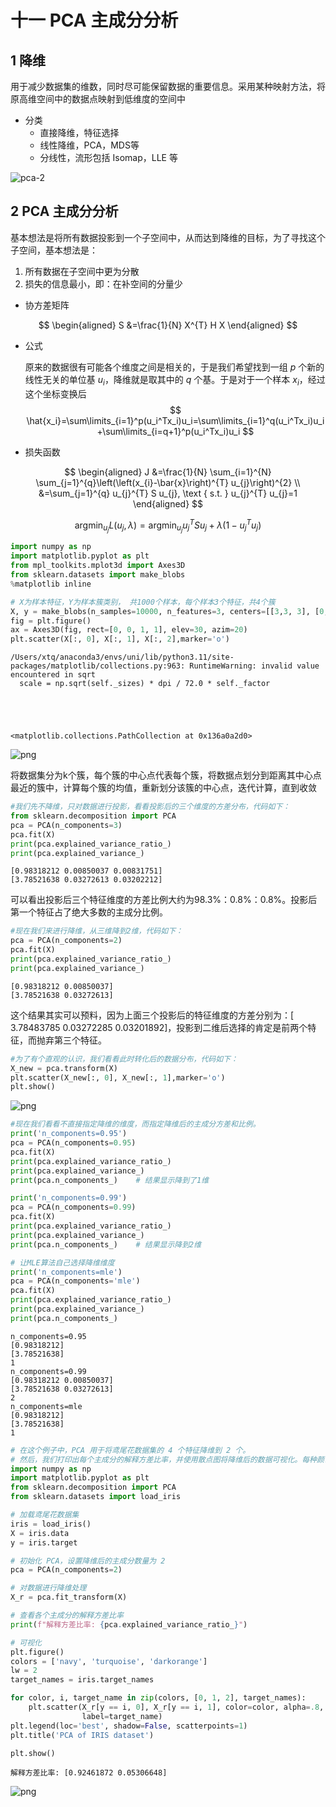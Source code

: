 # 十一 PCA 主成分分析

## 1 降维

用于减少数据集的维数，同时尽可能保留数据的重要信息。采用某种映射方法，将原高维空间中的数据点映射到低维度的空间中

- 分类
  - 直接降维，特征选择
  - 线性降维，PCA，MDS等
  - 分线性，流形包括 Isomap，LLE 等


![pca-2](./images/ch11/pca-2.png)

## 2 PCA 主成分分析

基本想法是将所有数据投影到一个子空间中，从而达到降维的目标，为了寻找这个子空间，基本想法是：

1. 所有数据在子空间中更为分散
2. 损失的信息最小，即：在补空间的分量少

- 协方差矩阵

$$
\begin{aligned}
S &=\frac{1}{N} X^{T} H X
\end{aligned}
$$

- 公式

    原来的数据很有可能各个维度之间是相关的，于是我们希望找到一组 $p$ 个新的线性无关的单位基 $u_i$，降维就是取其中的 $q$ 个基。于是对于一个样本 $x_i$，经过这个坐标变换后
$$
\hat{x_i}=\sum\limits_{i=1}^p(u_i^Tx_i)u_i=\sum\limits_{i=1}^q(u_i^Tx_i)u_i+\sum\limits_{i=q+1}^p(u_i^Tx_i)u_i
$$

- 损失函数

$$
\begin{aligned}
J &=\frac{1}{N} \sum_{i=1}^{N} \sum_{j=1}^{q}\left(\left(x_{i}-\bar{x}\right)^{T} u_{j}\right)^{2} \\
&=\sum_{j=1}^{q} u_{j}^{T} S u_{j}, \text { s.t. } u_{j}^{T} u_{j}=1
\end{aligned}
$$

$$
\mathop{argmin}_{u_j}L(u_j,\lambda)=\mathop{argmin}_{u_j}u_j^TSu_j+\lambda(1-u_j^Tu_j)
$$


```python
import numpy as np
import matplotlib.pyplot as plt
from mpl_toolkits.mplot3d import Axes3D
from sklearn.datasets import make_blobs
%matplotlib inline

# X为样本特征，Y为样本簇类别， 共1000个样本，每个样本3个特征，共4个簇
X, y = make_blobs(n_samples=10000, n_features=3, centers=[[3,3, 3], [0,0,0], [1,1,1], [2,2,2]], cluster_std=[0.2, 0.1, 0.2, 0.2], random_state =9)
fig = plt.figure()
ax = Axes3D(fig, rect=[0, 0, 1, 1], elev=30, azim=20)
plt.scatter(X[:, 0], X[:, 1], X[:, 2],marker='o')
```

    /Users/xtq/anaconda3/envs/uni/lib/python3.11/site-packages/matplotlib/collections.py:963: RuntimeWarning: invalid value encountered in sqrt
      scale = np.sqrt(self._sizes) * dpi / 72.0 * self._factor





    <matplotlib.collections.PathCollection at 0x136a0a2d0>




    
![png](ch11-PCA_files/ch11-PCA_6_2.png)
    


将数据集分为k个簇，每个簇的中心点代表每个簇，将数据点划分到距离其中心点最近的簇中，计算每个簇的均值，重新划分该簇的中心点，迭代计算，直到收敛


```python
#我们先不降维，只对数据进行投影，看看投影后的三个维度的方差分布，代码如下：
from sklearn.decomposition import PCA
pca = PCA(n_components=3)
pca.fit(X)
print(pca.explained_variance_ratio_)
print(pca.explained_variance_)
```

    [0.98318212 0.00850037 0.00831751]
    [3.78521638 0.03272613 0.03202212]


可以看出投影后三个特征维度的方差比例大约为98.3%：0.8%：0.8%。投影后第一个特征占了绝大多数的主成分比例。


```python
#现在我们来进行降维，从三维降到2维，代码如下：
pca = PCA(n_components=2)
pca.fit(X)
print(pca.explained_variance_ratio_)
print(pca.explained_variance_)
```

    [0.98318212 0.00850037]
    [3.78521638 0.03272613]


这个结果其实可以预料，因为上面三个投影后的特征维度的方差分别为：[ 3.78483785 0.03272285 0.03201892]，投影到二维后选择的肯定是前两个特征，而抛弃第三个特征。


```python
#为了有个直观的认识，我们看看此时转化后的数据分布，代码如下：
X_new = pca.transform(X)
plt.scatter(X_new[:, 0], X_new[:, 1],marker='o')
plt.show()
```


    
![png](ch11-PCA_files/ch11-PCA_12_0.png)
    



```python
#现在我们看看不直接指定降维的维度，而指定降维后的主成分方差和比例。
print('n_components=0.95')
pca = PCA(n_components=0.95)
pca.fit(X)
print(pca.explained_variance_ratio_)
print(pca.explained_variance_)
print(pca.n_components_)    # 结果显示降到了1维

print('n_components=0.99')
pca = PCA(n_components=0.99)
pca.fit(X)
print(pca.explained_variance_ratio_)
print(pca.explained_variance_)
print(pca.n_components_)    # 结果显示降到2维

# 让MLE算法自己选择降维维度
print('n_components=mle')
pca = PCA(n_components='mle')
pca.fit(X)
print(pca.explained_variance_ratio_)
print(pca.explained_variance_)
print(pca.n_components_)
```

    n_components=0.95
    [0.98318212]
    [3.78521638]
    1
    n_components=0.99
    [0.98318212 0.00850037]
    [3.78521638 0.03272613]
    2
    n_components=mle
    [0.98318212]
    [3.78521638]
    1



```python
# 在这个例子中，PCA 用于将鸢尾花数据集的 4 个特征降维到 2 个。
# 然后，我们打印出每个主成分的解释方差比率，并使用散点图将降维后的数据可视化。每种颜色代表一种鸢尾花的品种
import numpy as np
import matplotlib.pyplot as plt
from sklearn.decomposition import PCA
from sklearn.datasets import load_iris

# 加载鸢尾花数据集
iris = load_iris()
X = iris.data
y = iris.target

# 初始化 PCA，设置降维后的主成分数量为 2
pca = PCA(n_components=2)

# 对数据进行降维处理
X_r = pca.fit_transform(X)

# 查看各个主成分的解释方差比率
print(f"解释方差比率: {pca.explained_variance_ratio_}")

# 可视化
plt.figure()
colors = ['navy', 'turquoise', 'darkorange']
lw = 2
target_names = iris.target_names

for color, i, target_name in zip(colors, [0, 1, 2], target_names):
    plt.scatter(X_r[y == i, 0], X_r[y == i, 1], color=color, alpha=.8, lw=lw,
                label=target_name)
plt.legend(loc='best', shadow=False, scatterpoints=1)
plt.title('PCA of IRIS dataset')

plt.show()

```

    解释方差比率: [0.92461872 0.05306648]



    
![png](ch11-PCA_files/ch11-PCA_14_1.png)
    

